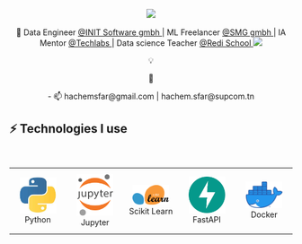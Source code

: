 <p align="center"> <a target="_blank" href="https://www.linkedin.com/in/hachemsfar/"><img src="https://img.shields.io/badge/LinkedIn-0077B5?style=for-the-badge&logo=linkedin&logoColor=white" /></a>
</p>

<p align="center">
🎯 Data Engineer <a href="https://init-software.de/"> @INIT Software gmbh </a> |  ML Freelancer <a href="https://www.socialmediaguys.de/">@SMG gmbh </a> | IA Mentor <a href="https://techlabs.org/"> @Techlabs </a> | Data science Teacher  <a href="https://www.redi-school.org/"> @Redi School </a> <a target="_blank" href="https://www.linkedin.com/in/hachemsfar/"><img src="https://img.shields.io/badge/LinkedIn-0077B5?style=for-the-badge&logo=linkedin&logoColor=white" /></a> </p> 

<p align="center">
💡 
</p>

<p align="center">
🦋 
</p>

<p align="center">
- 📫 hachemsfar@gmail.com | hachem.sfar@supcom.tn
</p>

## ⚡  Technologies I use 

<br>

<div align="center">
    <table align="center">
        <tr>
            <td align="center" width="140" height="112.43">
                <img src="./assets/icons/python.jpeg" width="65px"/>
                <br /> Python
            </td>
            <td align="center" width="140" height="112.43">
                <img src="./assets/icons/jupyter.png" width="65px"/>
                <br /> Jupyter
            </td>
            <td align="center" width="140" height="112.43">
                <img src="./assets/icons/scikitlearn.png" width="65px"/>
                <br /> Scikit Learn
            </td>
            <td align="center" width="140" height="112.43">
                <img src="./assets/icons/fastapi.png" width="65px"/>
                <br /> FastAPI
            </td>
            <td align="center" width="140" height="112.43">
                <img src="./assets/icons/docker.png" width="65px"/>
                <br /> Docker
            </td>
        </tr>
    </table>
</div>

<br>

